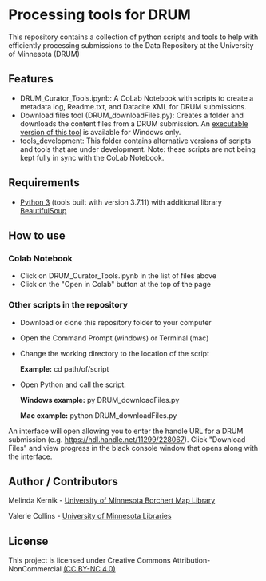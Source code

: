 # Processing tools for DRUM
This repository contains a collection of python scripts and tools to help with efficiently processing submissions to the Data Repository at the University of Minnesota (DRUM)

## Features
* DRUM_Curator_Tools.ipynb: A CoLab Notebook with scripts to create a metadata log, Readme.txt, and Datacite XML for DRUM submissions.  
* Download files tool (DRUM_downloadFiles.py): Creates a folder and downloads the content files from a DRUM submission.  An [executable version of this tool](https://z.umn.edu/DRUM_downloadFiles) is available for Windows only.   
* tools_development: This folder contains alternative versions of scripts and tools that are under development. Note: these scripts are not being kept fully in sync with the CoLab Notebook.

## Requirements

* [Python 3](https://www.python.org/) (tools built with version 3.7.11) with additional library [BeautifulSoup](https://www.crummy.com/software/BeautifulSoup/bs4/doc/)

## How to use

### Colab Notebook
* Click on DRUM_Curator_Tools.ipynb in the list of files above
* Click on the "Open in Colab" button at the top of the page

### Other scripts in the repository
* Download or clone this repository folder to your computer
* Open the Command Prompt (windows) or Terminal (mac)
* Change the working directory to the location of the script

  **Example:** cd path/of/script

* Open Python and call the script. 

  **Windows example:** py DRUM_downloadFiles.py

  **Mac example:** python DRUM_downloadFiles.py

An interface will open allowing you to enter the handle URL for a DRUM submission (e.g. https://hdl.handle.net/11299/228067).  Click "Download Files" and view progress in the black console window that opens along with the interface.  

## Author / Contributors

Melinda Kernik - [University of Minnesota Borchert Map Library](https://www.lib.umn.edu/about/staff/melinda-kernik)

Valerie Collins - [University of Minnesota Libraries](https://www.lib.umn.edu/about/staff/valerie-collins)

## License

This project is licensed under Creative Commons Attribution-NonCommercial [(CC BY-NC 4.0)](https://creativecommons.org/licenses/by-nc/4.0/)
